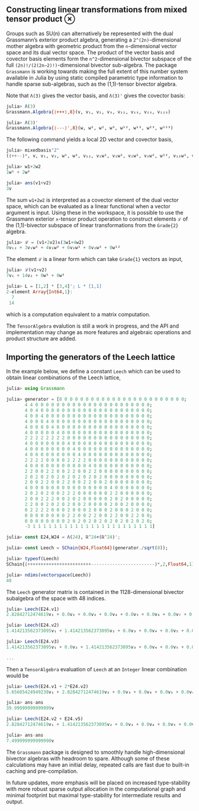 ## Constructing linear transformations from mixed tensor product ⊗

Groups such as SU(n) can alternatively be represented with the dual Grassmann’s exterior product algebra, generating a `2^(2n)`-dimensional mother algebra with geometric product from the `n`-dimensional vector space and its dual vector space. The product of the vector basis and covector basis elements form the `n^2`-dimensional bivector subspace of the full `(2n)!/(2(2n−2)!)`-dimensional bivector sub-algebra.
The package `Grassmann` is working towards making the full extent of this number system available in Julia by using static compiled parametric type information to handle sparse sub-algebras, such as the (1,1)-tensor bivector algebra.

Note that `Λ(3)` gives the vector basis, and `Λ(3)'` gives the covector basis:
```Julia
julia> Λ(3)
Grassmann.Algebra{⟨+++⟩,8}(v, v₁, v₂, v₃, v₁₂, v₁₃, v₂₃, v₁₂₃)

julia> Λ(3)'
Grassmann.Algebra{⟨---⟩',8}(w, w¹, w², w³, w¹², w¹³, w²³, w¹²³)
```
The following command yields a local 2D vector and covector basis,
```Julia
julia> mixedbasis"2"
(⟨++--⟩*, v, v₁, v₂, w¹, w², v₁₂, v₁w¹, v₁w², v₂w¹, v₂w², w¹², v₁₂w¹, v₁₂w², v₁w¹², v₂w¹², v₁₂w¹²)

julia> w1+2w2
1w¹ + 2w²

julia> ans(v1+v2)
3v
```
The sum `w1+2w2` is interpreted as a covector element of the dual vector space, which can be evaluated as a linear functional when a vector argument is input.
Using these in the workspace, it is possible to use the Grassmann exterior `∧`-tensor product operation to construct elements `ℒ` of the (1,1)-bivector subspace of linear transformations from the `Grade{2}` algebra.
```Julia
julia> ℒ = (v1+2v2)∧(3w1+4w2)
0v₁₂ + 3v₁w¹ + 4v₁w² + 6v₂w¹ + 8v₂w² + 0w¹²
```
The element `ℒ` is a linear form which can take `Grade{1}` vectors as input,
```Julia
julia> ℒ(v1+v2)
7v₁ + 14v₂ + 0w¹ + 0w²

julia> L = [1,2] * [3,4]'; L * [1,1]
2-element Array{Int64,1}:
  7
 14
```
which is a computation equivalent to a matrix computation.

The `TensorAlgebra` evalution is still a work in progress, and the API and implementation may change as more features and algebraic operations and product structure are added.

## Importing the generators of the Leech lattice

In the example below, we define a constant `Leech` which can be used to obtain linear combinations of the Leech lattice,
```Julia
julia> using Grassmann

julia> generator = [8 0 0 0 0 0 0 0 0 0 0 0 0 0 0 0 0 0 0 0 0 0 0 0;
       4 4 0 0 0 0 0 0 0 0 0 0 0 0 0 0 0 0 0 0 0 0 0 0;
       4 0 4 0 0 0 0 0 0 0 0 0 0 0 0 0 0 0 0 0 0 0 0 0;
       4 0 0 4 0 0 0 0 0 0 0 0 0 0 0 0 0 0 0 0 0 0 0 0;
       4 0 0 0 4 0 0 0 0 0 0 0 0 0 0 0 0 0 0 0 0 0 0 0;
       4 0 0 0 0 4 0 0 0 0 0 0 0 0 0 0 0 0 0 0 0 0 0 0;
       4 0 0 0 0 0 4 0 0 0 0 0 0 0 0 0 0 0 0 0 0 0 0 0;
       2 2 2 2 2 2 2 2 0 0 0 0 0 0 0 0 0 0 0 0 0 0 0 0;
       4 0 0 0 0 0 0 0 4 0 0 0 0 0 0 0 0 0 0 0 0 0 0 0;
       4 0 0 0 0 0 0 0 0 4 0 0 0 0 0 0 0 0 0 0 0 0 0 0;
       4 0 0 0 0 0 0 0 0 0 4 0 0 0 0 0 0 0 0 0 0 0 0 0;
       2 2 2 2 0 0 0 0 2 2 2 2 0 0 0 0 0 0 0 0 0 0 0 0;
       4 0 0 0 0 0 0 0 0 0 0 0 4 0 0 0 0 0 0 0 0 0 0 0;
       2 2 0 0 2 2 0 0 2 2 0 0 2 2 0 0 0 0 0 0 0 0 0 0;
       2 0 2 0 2 0 2 0 2 0 2 0 2 0 2 0 0 0 0 0 0 0 0 0;
       2 0 0 2 2 0 0 2 2 0 0 2 2 0 0 2 0 0 0 0 0 0 0 0;
       4 0 0 0 0 0 0 0 0 0 0 0 0 0 0 0 4 0 0 0 0 0 0 0;
       2 0 2 0 2 0 0 2 2 2 0 0 0 0 0 0 2 2 0 0 0 0 0 0;
       2 0 0 2 2 2 0 0 2 0 2 0 0 0 0 0 2 0 2 0 0 0 0 0;
       2 2 0 0 2 0 2 0 2 0 0 2 0 0 0 0 2 0 0 2 0 0 0 0;
       0 2 2 2 2 0 0 0 2 0 0 0 2 0 0 0 2 0 0 0 2 0 0 0;
       0 0 0 0 0 0 0 0 2 2 0 0 2 2 0 0 2 2 0 0 2 2 0 0;
       0 0 0 0 0 0 0 0 2 0 2 0 2 0 2 0 2 0 2 0 2 0 2 0;
       -3 1 1 1 1 1 1 1 1 1 1 1 1 1 1 1 1 1 1 1 1 1 1 1]

julia> const E24,W24 = Λ(24), ℝ^24+(ℝ^24)';

julia> const Leech = SChain{W24,Float64}(generator./sqrt(8));

julia> typeof(Leech)
SChain{⟨++++++++++++++++++++++++------------------------⟩*,2,Float64,1128}

julia> ndims(vectorspace(Leech))
48
```
The `Leech` generator matrix is contained in the 1128-dimensional bivector subalgebra of the space with 48 indices.
```Julia
julia> Leech(E24.v1)
2.82842712474619v₁ + 0.0v₂ + 0.0v₃ + 0.0v₄ + 0.0v₅ + 0.0v₆ + 0.0v₇ + 0.0v₈ + 0.0v₉ + 0.0v₀ + 0.0va + 0.0vb + 0.0vc + 0.0vd + 0.0ve + 0.0vf + 0.0vg + 0.0vh + 0.0vi + 0.0vj + 0.0vk + 0.0vl + 0.0vm + 0.0vn + 0.0w¹ + 0.0w² + 0.0w³ + 0.0w⁴ + 0.0w⁵ + 0.0w⁶ + 0.0w⁷ + 0.0w⁸ + 0.0w⁹ + 0.0w⁰ + 0.0wA + 0.0wB + 0.0wC + 0.0wD + 0.0wE + 0.0wF + 0.0wG + 0.0wH + 0.0wI + 0.0wJ + 0.0wK + 0.0wL + 0.0wM + 0.0wN

julia> Leech(E24.v2)
1.414213562373095v₁ + 1.414213562373095v₂ + 0.0v₃ + 0.0v₄ + 0.0v₅ + 0.0v₆ + 0.0v₇ + 0.0v₈ + 0.0v₉ + 0.0v₀ + 0.0va + 0.0vb + 0.0vc + 0.0vd + 0.0ve + 0.0vf + 0.0vg + 0.0vh + 0.0vi + 0.0vj + 0.0vk + 0.0vl + 0.0vm + 0.0vn + 0.0w¹ + 0.0w² + 0.0w³ + 0.0w⁴ + 0.0w⁵ + 0.0w⁶ + 0.0w⁷ + 0.0w⁸ + 0.0w⁹ + 0.0w⁰ + 0.0wA + 0.0wB + 0.0wC + 0.0wD + 0.0wE + 0.0wF + 0.0wG + 0.0wH + 0.0wI + 0.0wJ + 0.0wK + 0.0wL + 0.0wM + 0.0wN

julia> Leech(E24.v3)
1.414213562373095v₁ + 0.0v₂ + 1.414213562373095v₃ + 0.0v₄ + 0.0v₅ + 0.0v₆ + 0.0v₇ + 0.0v₈ + 0.0v₉ + 0.0v₀ + 0.0va + 0.0vb + 0.0vc + 0.0vd + 0.0ve + 0.0vf + 0.0vg + 0.0vh + 0.0vi + 0.0vj + 0.0vk + 0.0vl + 0.0vm + 0.0vn + 0.0w¹ + 0.0w² + 0.0w³ + 0.0w⁴ + 0.0w⁵ + 0.0w⁶ + 0.0w⁷ + 0.0w⁸ + 0.0w⁹ + 0.0w⁰ + 0.0wA + 0.0wB + 0.0wC + 0.0wD + 0.0wE + 0.0wF + 0.0wG + 0.0wH + 0.0wI + 0.0wJ + 0.0wK + 0.0wL + 0.0wM + 0.0wN

...
```
Then a `TensorAlgebra` evaluation of `Leech` at an `Integer` linear combination would be
```Julia
julia> Leech(E24.v1 + 2*E24.v2)
5.65685424949238v₁ + 2.82842712474619v₂ + 0.0v₃ + 0.0v₄ + 0.0v₅ + 0.0v₆ + 0.0v₇ + 0.0v₈ + 0.0v₉ + 0.0v₀ + 0.0va + 0.0vb + 0.0vc + 0.0vd + 0.0ve + 0.0vf + 0.0vg + 0.0vh + 0.0vi + 0.0vj + 0.0vk + 0.0vl + 0.0vm + 0.0vn + 0.0w¹ + 0.0w² + 0.0w³ + 0.0w⁴ + 0.0w⁵ + 0.0w⁶ + 0.0w⁷ + 0.0w⁸ + 0.0w⁹ + 0.0w⁰ + 0.0wA + 0.0wB + 0.0wC + 0.0wD + 0.0wE + 0.0wF + 0.0wG + 0.0wH + 0.0wI + 0.0wJ + 0.0wK + 0.0wL + 0.0wM + 0.0wN

julia> ans⋅ans
39.99999999999999v

julia> Leech(E24.v2 + E24.v5)
2.82842712474619v₁ + 1.414213562373095v₂ + 0.0v₃ + 0.0v₄ + 0.0v₅ + 0.0v₆ + 0.0v₇ + 0.0v₈ + 0.0v₉ + 0.0v₀ + 1.414213562373095va + 0.0vb + 0.0vc + 0.0vd + 0.0ve + 0.0vf + 0.0vg + 0.0vh + 0.0vi + 0.0vj + 0.0vk + 0.0vl + 0.0vm + 0.0vn + 0.0w¹ + 0.7071067811865475w² + 1.414213562373095w³ + 1.414213562373095w⁴ + 0.0w⁵ + 0.0w⁶ + 0.0w⁷ + 0.0w⁸ + 0.0w⁹ + 0.0w⁰ + 0.0wA + 0.0wB + 0.0wC + 0.0wD + 0.0wE + 0.0wF + 0.0wG + 0.0wH + 0.0wI + 0.0wJ + 0.0wK + 0.0wL + 0.0wM + 0.0wN

julia> ans⋅ans
7.499999999999998v
```
The `Grassmann` package is designed to smoothly handle high-dimensional bivector algebras with headroom to spare. Although some of these calculations may have an initial delay, repeated calls are fast due to built-in caching and pre-compilation.

In future updates, more emphasis will be placed on increased type-stability with more robust sparse output allocation in the computational graph and minimal footprint but maximal type-stability for intermediate results and output.


